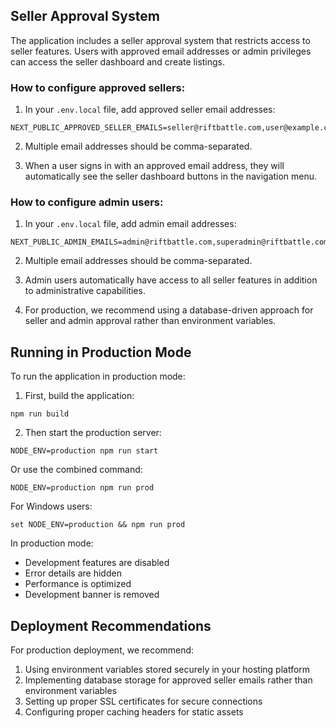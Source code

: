 ## Seller Approval System

The application includes a seller approval system that restricts access to seller features. Users with approved email addresses or admin privileges can access the seller dashboard and create listings.

### How to configure approved sellers:

1. In your `.env.local` file, add approved seller email addresses:

```
NEXT_PUBLIC_APPROVED_SELLER_EMAILS=seller@riftbattle.com,user@example.com
```

2. Multiple email addresses should be comma-separated.

3. When a user signs in with an approved email address, they will automatically see the seller dashboard buttons in the navigation menu.

### How to configure admin users:

1. In your `.env.local` file, add admin email addresses:

```
NEXT_PUBLIC_ADMIN_EMAILS=admin@riftbattle.com,superadmin@riftbattle.com
```

2. Multiple email addresses should be comma-separated.

3. Admin users automatically have access to all seller features in addition to administrative capabilities.

4. For production, we recommend using a database-driven approach for seller and admin approval rather than environment variables.

## Running in Production Mode

To run the application in production mode:

1. First, build the application:
```
npm run build
```

2. Then start the production server:
```
NODE_ENV=production npm run start
```

Or use the combined command:
```
NODE_ENV=production npm run prod
```

For Windows users:
```
set NODE_ENV=production && npm run prod
```

In production mode:
- Development features are disabled
- Error details are hidden
- Performance is optimized
- Development banner is removed

## Deployment Recommendations

For production deployment, we recommend:
1. Using environment variables stored securely in your hosting platform
2. Implementing database storage for approved seller emails rather than environment variables
3. Setting up proper SSL certificates for secure connections
4. Configuring proper caching headers for static assets 
